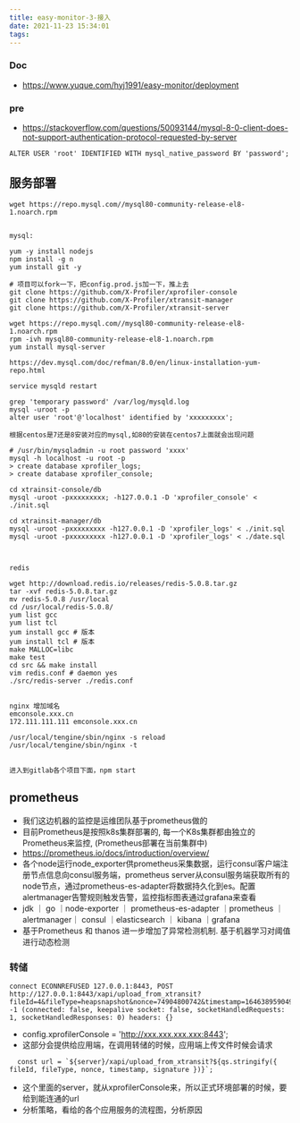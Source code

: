 ```yaml
---
title: easy-monitor-3-接入
date: 2021-11-23 15:34:01
tags:
---
```

### Doc
- https://www.yuque.com/hyj1991/easy-monitor/deployment



### pre
- https://stackoverflow.com/questions/50093144/mysql-8-0-client-does-not-support-authentication-protocol-requested-by-server
```
ALTER USER 'root' IDENTIFIED WITH mysql_native_password BY 'password';
```


## 服务部署
```
wget https://repo.mysql.com//mysql80-community-release-el8-1.noarch.rpm


mysql:

yum -y install nodejs
npm install -g n
yum install git -y

# 项目可以fork一下，把config.prod.js加一下，推上去
git clone https://github.com/X-Profiler/xprofiler-console
git clone https://github.com/X-Profiler/xtransit-manager
git clone https://github.com/X-Profiler/xtransit-server

wget https://repo.mysql.com//mysql80-community-release-el8-1.noarch.rpm
rpm -ivh mysql80-community-release-el8-1.noarch.rpm
yum install mysql-server

https://dev.mysql.com/doc/refman/8.0/en/linux-installation-yum-repo.html

service mysqld restart

grep 'temporary password' /var/log/mysqld.log
mysql -uroot -p
alter user 'root'@'localhost' identified by 'xxxxxxxxx';

根据centos是7还是8安装对应的mysql,如80的安装在centos7上面就会出现问题

# /usr/bin/mysqladmin -u root password 'xxxx'
mysql -h localhost -u root -p
> create database xprofiler_logs;
> create database xprofiler_console;

cd xtrainsit-console/db
mysql -uroot -pxxxxxxxxx; -h127.0.0.1 -D 'xprofiler_console' < ./init.sql

cd xtrainsit-manager/db
mysql -uroot -pxxxxxxxxx -h127.0.0.1 -D 'xprofiler_logs' < ./init.sql
mysql -uroot -pxxxxxxxxx -h127.0.0.1 -D 'xprofiler_logs' < ./date.sql



redis

wget http://download.redis.io/releases/redis-5.0.8.tar.gz
tar -xvf redis-5.0.8.tar.gz
mv redis-5.0.8 /usr/local
cd /usr/local/redis-5.0.8/
yum list gcc
yum list tcl
yum install gcc # 版本
yum install tcl # 版本
make MALLOC=libc
make test
cd src && make install
vim redis.conf # daemon yes
./src/redis-server ./redis.conf


nginx 增加域名
emconsole.xxx.cn
172.111.111.111 emconsole.xxx.cn

/usr/local/tengine/sbin/nginx -s reload
/usr/local/tengine/sbin/nginx -t 


进入到gitlab各个项目下面，npm start

```

## prometheus
- 我们这边机器的监控是运维团队基于prometheus做的
- 目前Prometheus是按照k8s集群部署的, 每一个K8s集群都由独立的Prometheus来监控, (Prometheus部署在当前集群中)
- https://prometheus.io/docs/introduction/overview/
- 各个node运行node_exporter供prometheus采集数据，运行consul客户端注册节点信息向consul服务端，prometheus server从consul服务端获取所有的node节点，通过prometheus-es-adapter将数据持久化到es。配置alertmanager告警规则触发告警，监控指标图表通过grafana来查看
- jdk	｜ go ｜node-exporter ｜ prometheus-es-adapter	｜prometheus ｜ alertmanager｜ consul ｜elasticsearch ｜ kibana ｜grafana	
- 基于Prometheus 和 thanos 进一步增加了异常检测机制.  基于机器学习对阈值进行动态检测


### 转储
```
connect ECONNREFUSED 127.0.0.1:8443, POST http://127.0.0.1:8443/xapi/upload_from_xtransit?fileId=4&fileType=heapsnapshot&nonce=74904800742&timestamp=1646389590491&signature=a331a7a4fe28cdd275bfa0df3d937d9e4ca40c6a -1 (connected: false, keepalive socket: false, socketHandledRequests: 1, socketHandledResponses: 0) headers: {}
```

- config.xprofilerConsole = 'http://xxx.xxx.xxx.xxx:8443';
- 这部分会提供给应用端，在调用转储的时候，应用端上传文件时候会请求 
```
  const url = `${server}/xapi/upload_from_xtransit?${qs.stringify({ fileId, fileType, nonce, timestamp, signature })}`;
```
- 这个里面的server，就从xprofilerConsole来，所以正式环境部署的时候，要给到能连通的url
- 分析策略，看给的各个应用服务的流程图，分析原因